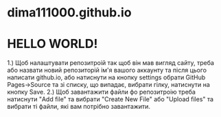# dima111000.github.io
# HELLO WORLD!

1.) Щоб налаштувати репозитроій так щоб він мав вигляд сайту, треба або назвати новий репозиторій ім'я вашого аккаунту та після цього написати github.io, або натиснути на кнопку settings  обрати GitHub Pages->Source та зі списку, що випадає, вибрати гілку, натиснути на кнопку Save.
2.) Щоб завантажити файли фо репозитроію треба натиснути "Add file" та вибрати "Create New File" або "Upload files" та вибрати ті файли, які вам потрібно завантажити.
